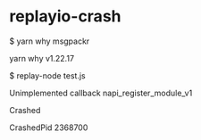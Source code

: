 # replayio-crash

$ yarn why msgpackr

yarn why v1.22.17


$ replay-node test.js

Unimplemented callback napi_register_module_v1

Crashed

CrashedPid 2368700
